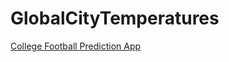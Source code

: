 # GlobalCityTemperatures

[College Football Prediction App](https://mazurski.shinyapps.io/Global_Temps_Application/)
